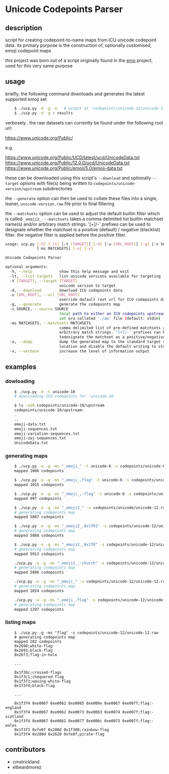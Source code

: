 # Unicode Codepoints Parser

## description
script for creating codepoint-to-name maps from ICU unicode codepoint data. its primary purpose is the construction of, optionally customised, emoji codepoint maps

this project was born out of a script originally found in the [emo](https://github.com/cmstrickland/emo) project, used for this very same purpose

## usage
briefly, the following command downloads and generates the latest supported emoji set
```sh
    $ ./ucp.py -d -g -o   # output at 'codepoints/unicode-12/unicode-12.map
    $ ./ucp.py -d -g > results
```
verbosely.. the raw datasets can currently be found under the following root url:

  https://www.unicode.org/Public/

e.g.

  https://www.unicode.org/Public/UCD/latest/ucd/UnicodeData.txt
  https://www.unicode.org/Public/12.0.0/ucd/UnicodeData.txt
  https://www.unicode.org/Public/emoji/5.0/emoji-data.txt

these can be downloaded using this script's `--download` and optionally `--target` options with file(s) being written to `codepoints/unicode-version/upstream` subdirectories

the `--generate` option can then be used to collate these files into a single, leaner, `unicode-version.raw` file prior to final filtering

the `--matchsets` option can be used to adjust the default builtin filter which is called `_emoji2_`. `--matchsets` takes a comma delimited list builtin matchset name(s) and/or arbitrary match strings. '[+]/-' prefixes can be used to designate whether the matchset is a positive (default) / negative (blacklist) filter. the negative filter is applied before the positive filter.

```sh
usage: ucp.py [-h] [-lt] [-t [TARGET]] [-d] [-u [URL_ROOT]] [-g] [-s SOURCE]
              [-ms MATCHSETS] [-o] [-v]

Unicode Codepoints Parser

optional arguments:
  -h, --help            show this help message and exit
  -lt, --list-targets   list unicode versions available for targeting
  -t [TARGET], --target [TARGET]
                        unicode version to target
  -d, --download        download ICU codepoints data
  -u [URL_ROOT], --url [URL_ROOT]
                        override default root url for ICU codepoints data
  -g, --generate        generate the codepoints map
  -s SOURCE, --source SOURCE
                        local path to either an ICU codepoints upstream data
                        set ora collated '.raw' file (default: stdin)
  -ms MATCHSETS, --matchsets MATCHSETS
                        comma delimited list of pre-defined matchsets and/or
                        arbitrary match strings. '[+]/-' prefixes can be used
                        todesignate the matchset as a positive/negative filter
  -o, --dump            dump the generated map to the standard target version
                        location and disable the default writing to stdout
  -v, --verbose         increase the level of information output
```

## examples
### dowloading
```sh
    $ ./ucp.py -d -t unicode-10
    # downloading ICU codepoints for 'unicode-10'

    $ ls -a1R codepoints/unicode-10/upstream
    codepoints/unicode-10/upstream:
    .
    ..
    emoji-data.txt
    emoji-sequences.txt
    emoji-variation-sequences.txt
    emoji-zwj-sequences.txt
    UnicodeData.txt
```
### generating maps
```sh
    $ ./ucp.py -o -g -ms "_emoji_" -t unicode-6 -s codepoints/unicode-6/unicode-6.raw
    mapped 1006 codepoints

    $ ./ucp.py -o -g -ms "_emoji_,flag" -t unicode-6 -s codepoints/unicode-6/unicode-6.raw
    mapped 1015 codepoints

    $ ./ucp.py -o -g -ms "_emoji_,-flag" -t unicode-6 -s codepoints/unicode-12/unicode-12.raw
    mapped 997 codepoints

    $ ./ucp.py -o -g -ms "_emoji2_" -s codepoints/unicode/unicode-12.raw
    # generating codepoints map
    mapped 5887 codepoints

    $ ./ucp.py -o -g -ms "_emoji2_,0x1f01" -s codepoints/unicode-12/unicode-12.raw
    # generating codepoints map
    mapped 5888 codepoints

    $ ./ucp.py -o -g -ms "_emoji2_,0x1f0" -s codepoints/unicode-12/unicode-12.raw
    # generating codepoints map
    mapped 5913 codepoints

    ./ucp.py -o -g -ms "_emoji2_,-church" -s codepoints/unicode-12/unicode-12.raw
    # generating codepoints map
    mapped 5886 codepoints

    ./ucp.py -o -g -ms "_emoji_" -s codepoints/unicode-12/unicode-12.raw
    # generating codepoints map
    mapped 1024 codepoints

    ./ucp.py -o -g -ms "_emoji_,flag" -s codepoints/unicode-12/unicode-12.raw
    # generating codepoints map
    mapped 1297 codepoints
```
### listing maps
```
    $ ./ucp.py -g -ms "flag" -s codepoints/unicode-12/unicode-12.raw
    # generating codepoints map
    mapped 282 codepoints
    0x2690;white-flag
    0x2691;black-flag
    0x26f3;flag-in-hole

    ...

    0x1f38c;crossed-flags
    0x1f3c1;chequered-flag
    0x1f3f3;waving-white-flag
    0x1f3f4;black-flag

    ...

    0x1f3f4 0xe0067 0xe0062 0xe0065 0xe006e 0xe0067 0xe007f;flag:-england
    0x1f3f4 0xe0067 0xe0062 0xe0073 0xe0063 0xe0074 0xe007f;flag:-scotland
    0x1f3f4 0xe0067 0xe0062 0xe0077 0xe006c 0xe0073 0xe007f;flag:-wales
    0x1f3f3 0xfe0f 0x200d 0x1f308;rainbow-flag
    0x1f3f4 0x200d 0x2620 0xfe0f;pirate-flag
```

## contributors
- cmstrickland
- elbeardmorez
